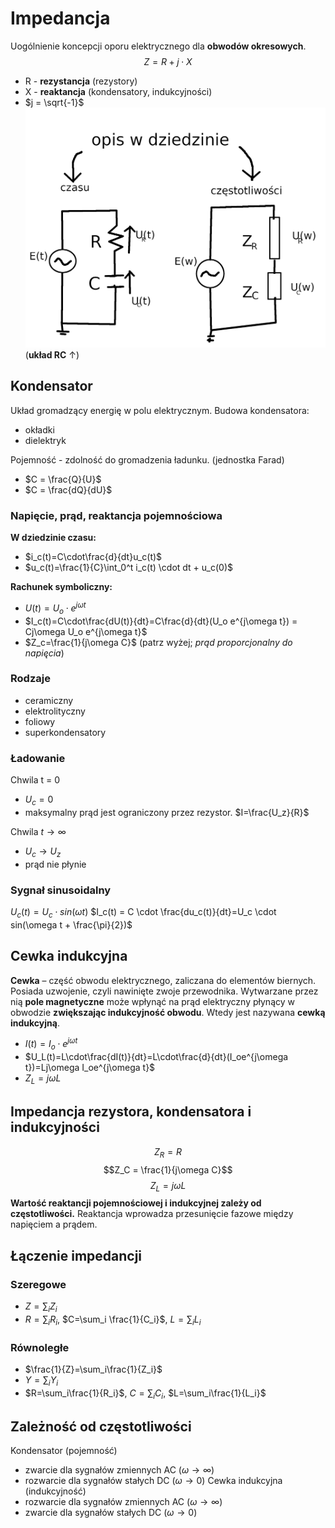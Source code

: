 # Impedancja
Uogólnienie koncepcji oporu elektrycznego dla **obwodów okresowych**.
$$Z=R+j\cdot X$$
- R - **rezystancja** (rezystory)
- X - **reaktancja** (kondensatory, indukcyjności)
- $j = \sqrt{-1}$
![Opis w dziedzinie czasu i częstotliwości](../img/dziedzina_czasu_i_czestotliwosci.png)
(**układ RC** $\uparrow$)

## Kondensator
Układ gromadzący energię w polu elektrycznym. 
Budowa kondensatora:
- okładki
- dielektryk

Pojemność - zdolność do gromadzenia ładunku. (jednostka Farad)
- $C = \frac{Q}{U}$
- $C = \frac{dQ}{dU}$

### Napięcie, prąd, reaktancja pojemnościowa
**W dziedzinie czasu:**
- $i_c(t)=C\cdot\frac{d}{dt}u_c(t)$
- $u_c(t)=\frac{1}{C}\int_0^t i_c(t) \cdot dt + u_c(0)$

**Rachunek symboliczny:**
- $U(t)=U_o\cdot e^{j\omega t}$
- $I_c(t)=C\cdot\frac{dU(t)}{dt}=C\frac{d}{dt}(U_o e^{j\omega t}) = Cj\omega U_o e^{j\omega t}$
- $Z_c=\frac{1}{j\omega C}$ (patrz wyżej; *prąd proporcjonalny do napięcia*)

### Rodzaje
- ceramiczny
- elektrolityczny
- foliowy
- superkondensatory

### Ładowanie
Chwila t = 0
- $U_c=0$
- maksymalny prąd jest ograniczony przez rezystor. $I=\frac{U_z}{R}$

Chwila $t \rightarrow \infty$
- $U_c \rightarrow U_z$
- prąd nie płynie

### Sygnał sinusoidalny
$U_c(t) = U_c \cdot sin(\omega t)$
$I_c(t) = C \cdot \frac{du_c(t)}{dt}=U_c \cdot sin(\omega t + \frac{\pi}{2})$

## Cewka indukcyjna
**Cewka** – część obwodu elektrycznego, zaliczana do elementów biernych. Posiada uzwojenie, czyli nawinięte zwoje przewodnika. Wytwarzane przez nią **pole magnetyczne** może wpłynąć na prąd elektryczny płynący w obwodzie **zwiększając indukcyjność obwodu**. Wtedy jest nazywana **cewką indukcyjną**.
- $I(t)=I_o\cdot e^{j\omega t}$
- $U_L(t)=L\cdot\frac{dI(t)}{dt}=L\cdot\frac{d}{dt}(I_oe^{j\omega t})=Lj\omega I_oe^{j\omega t}$
- $Z_L = j\omega L$

## Impedancja rezystora, kondensatora i indukcyjności
$$Z_R = R$$
$$Z_C = \frac{1}{j\omega C}$$
$$Z_L = j\omega L$$
**Wartość reaktancji pojemnościowej i indukcyjnej zależy od częstotliwości.** Reaktancja wprowadza przesunięcie fazowe między napięciem a prądem.

## Łączenie impedancji

### Szeregowe
- $Z=\sum_i Z_i$ 
- $R=\sum_i R_i$, $C=\sum_i \frac{1}{C_i}$, $L=\sum_iL_i$

### Równoległe
- $\frac{1}{Z}=\sum_i\frac{1}{Z_i}$
- $Y=\sum_iY_i$
- $R=\sum_i\frac{1}{R_i}$, $C=\sum_iC_i$, $L=\sum_i\frac{1}{L_i}$

## Zależność od częstotliwości
Kondensator (pojemność)
- zwarcie dla sygnałów zmiennych AC ($\omega\rightarrow\infty$)
- rozwarcie dla sygnałów stałych DC ($\omega\rightarrow0$)
Cewka indukcyjna (indukcyjność)
- rozwarcie dla sygnałów zmiennych AC ($\omega\rightarrow\infty$)
- zwarcie dla sygnałów stałych DC ($\omega\rightarrow0$)